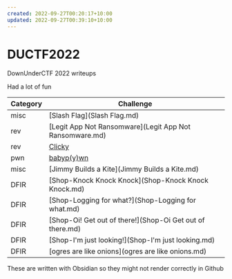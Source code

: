 ```yaml
---
created: 2022-09-27T00:20:17+10:00
updated: 2022-09-27T00:39:10+10:00
---
```

# DUCTF2022
DownUnderCTF 2022 writeups

Had a lot of fun 

| Category | Challenge                                                 |
| -------- | --------------------------------------------------------- |
| misc     | [Slash Flag](Slash Flag.md)                               |
| rev      | [Legit App Not Ransomware](Legit App Not Ransomware.md)   |
| rev      | [Clicky](Clicky.md)                                       |
| pwn      | [babyp(y)wn](babypywn.md)                                 |
| misc     | [Jimmy Builds a Kite](Jimmy Builds a Kite.md)             |
| DFIR     | [Shop-Knock Knock Knock](Shop-Knock Knock Knock.md)       |
| DFIR     | [Shop-Logging for what?](Shop-Logging for what.md)        |
| DFIR     | [Shop-Oi! Get out of there!](Shop-Oi Get out of there.md) |
| DFIR     | [Shop-I'm just looking!](Shop-I'm just looking.md)        |
| DFIR     | [ogres are like onions](ogres are like onions.md)         |


These are written with Obsidian so they might not render correctly in Github